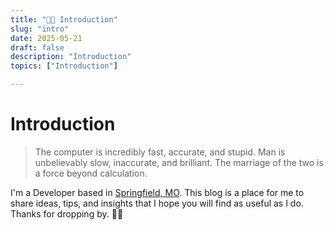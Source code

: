 ```yaml
---
title: "👋🏻 Introduction"
slug: "intro"
date: 2025-05-21
draft: false
description: "Introduction"
topics: ["Introduction"]

---
```

# Introduction

>The computer is incredibly fast, accurate, and stupid. Man is unbelievably slow, inaccurate, and brilliant. The marriage of the two is a force beyond calculation.


I'm a Developer based in [Springfield, MO](https://www.springfieldmo.org/things-to-do/). This blog is a place for me to share ideas, tips, and insights that I hope you will find as useful as I do. Thanks for dropping by. 👋🏻

